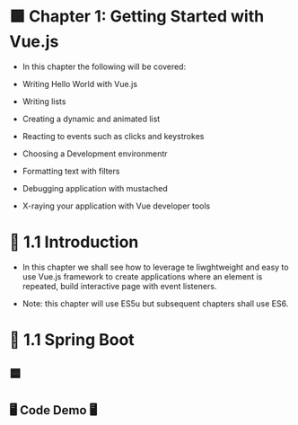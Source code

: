 <link rel="stylesheet" href="../style.css" />


# 🟪 Chapter 1: Getting Started with Vue.js

* In this chapter the following will be covered:

- Writing Hello World with Vue.js

- Writing lists

- Creating a dynamic and animated list

- Reacting to events such as clicks and keystrokes

- Choosing a Development environmentr

- Formatting text with filters

- Debugging application with mustached

- X-raying your application with Vue developer tools

# 🧠 1.1 Introduction

* In this chapter we shall see how to leverage te liwghtweight and easy to use Vue.js framework to create applications where an element is repeated, build interactive page with event listeners.

* Note: this chapter will use ES5u but subsequent chapters shall use ES6.


# 🧠 1.1 Spring Boot

## 🟦

## 🖥️ Code Demo 🖥️

